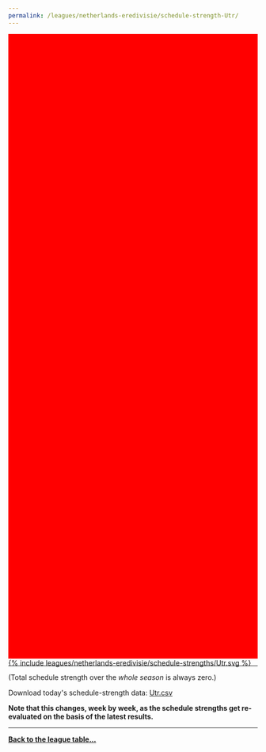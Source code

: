 ```yaml
---
permalink: /leagues/netherlands-eredivisie/schedule-strength-Utr/
---
```


<style>
.svg-wrap {
    background-color:red;
    height:0;
    padding-top:250%; /* 350px/550px */
    position: relative;
}

svg {
    background-color: white;
    height: 100%;
    display:block;
    width: 100%;
    position: absolute;
    top:0;
    left:0;
}
</style>


<div class="svg-wrap">
{% include leagues/netherlands-eredivisie/schedule-strengths/Utr.svg %}
</div>

-----

(Total schedule strength over the *whole season* is always zero.)


Download today's schedule-strength data: [Utr.csv](/assets/leagues/netherlands-eredivisie/2021/schedule-strengths/Utr.csv)

**Note that this changes, week by week, as the schedule strengths get re-evaluated on the
basis of the latest results.**

-----

[**Back to the league table...**](/leagues/netherlands-eredivisie)



